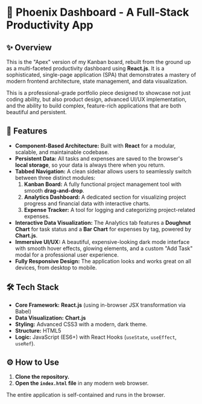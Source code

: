 # 🚀 Phoenix Dashboard - A Full-Stack Productivity App

## ✨ Overview

This is the "Apex" version of my Kanban board, rebuilt from the ground up as a multi-faceted productivity dashboard using **React.js**. It is a sophisticated, single-page application (SPA) that demonstrates a mastery of modern frontend architecture, state management, and data visualization.

This is a professional-grade portfolio piece designed to showcase not just coding ability, but also product design, advanced UI/UX implementation, and the ability to build complex, feature-rich applications that are both beautiful and persistent.

## 🌟 Features

* **Component-Based Architecture:** Built with **React** for a modular, scalable, and maintainable codebase.
* **Persistent Data:** All tasks and expenses are saved to the browser's **local storage**, so your data is always there when you return.
* **Tabbed Navigation:** A clean sidebar allows users to seamlessly switch between three distinct modules:
    1.  **Kanban Board:** A fully functional project management tool with smooth **drag-and-drop**.
    2.  **Analytics Dashboard:** A dedicated section for visualizing project progress and financial data with interactive charts.
    3.  **Expense Tracker:** A tool for logging and categorizing project-related expenses.
* **Interactive Data Visualization:** The Analytics tab features a **Doughnut Chart** for task status and a **Bar Chart** for expenses by tag, powered by **Chart.js**.
* **Immersive UI/UX:** A beautiful, expensive-looking dark mode interface with smooth hover effects, glowing elements, and a custom "Add Task" modal for a professional user experience.
* **Fully Responsive Design:** The application looks and works great on all devices, from desktop to mobile.

## 🛠️ Tech Stack

* **Core Framework:** **React.js** (using in-browser JSX transformation via Babel)
* **Data Visualization:** **Chart.js**
* **Styling:** Advanced CSS3 with a modern, dark theme.
* **Structure:** HTML5
* **Logic:** JavaScript (ES6+) with React Hooks (`useState`, `useEffect`, `useRef`).

## ⚙️ How to Use

1.  **Clone the repository.**
2.  **Open the `index.html` file** in any modern web browser.

The entire application is self-contained and runs in the browser.
